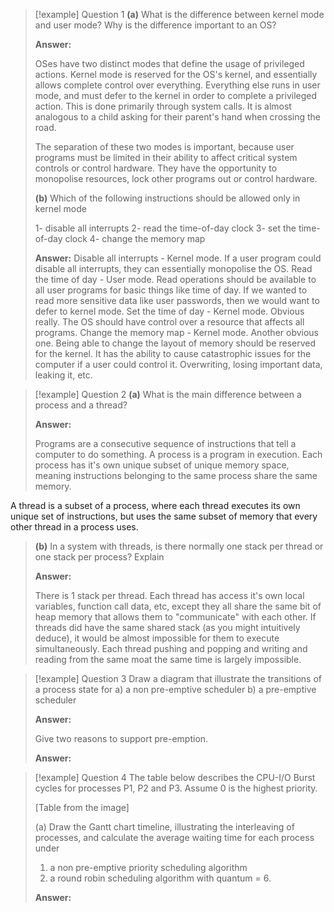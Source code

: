 > [!example] Question 1
> **(a)** What is the difference between kernel mode and user mode? Why is the difference important to an OS?
>
> **Answer:**
> 
> OSes have two distinct modes that define the usage of privileged actions. Kernel mode is reserved for the OS's kernel, and essentially allows complete control over everything. Everything else runs in user mode, and must defer to the kernel in order to complete a privileged action. This is done primarily through system calls. It is almost analogous to a child asking for their parent's hand when crossing the road. 
> 
> The separation of these two modes is important, because user programs must be limited in their ability to affect critical system controls or control hardware. They have the opportunity to monopolise resources, lock other programs out or control hardware. 
>
> **(b)** Which of the following instructions should be allowed only in kernel mode
> 
> 1- disable all interrupts
> 2- read the time-of-day clock
> 3- set the time-of-day clock
> 4- change the memory map
>
> **Answer:**
> Disable all interrupts - Kernel mode. If a user program could disable all interrupts, they can essentially monopolise the OS.
> Read the time of day - User mode. Read operations should be available to all user programs for basic things like time of day. If we wanted to read more sensitive data like user passwords, then we would want to defer to kernel mode.
> Set the time of day - Kernel mode. Obvious really. The OS should have control over a resource that affects all programs.
> Change the memory map - Kernel mode. Another obvious one. Being able to change the layout of memory should be reserved for the kernel. It has the ability to cause catastrophic issues for the computer if a user could control it. Overwriting, losing important data, leaking it, etc.

> [!example] Question 2
> **(a)** What is the main difference between a process and a thread?
>
> **Answer:**
> 
> Programs are a consecutive sequence of instructions that tell a computer to do something. A process is a program in execution. Each process has it's own unique subset of unique memory space, meaning instructions belonging to the same process share the same memory.
> 
  A thread is a subset of a process, where each thread executes its own unique set of instructions, but uses the same subset of memory that every other thread in a process uses.
> 
> 
>
> **(b)** In a system with threads, is there normally one stack per thread or one stack per process? Explain
>
> **Answer:**
> 
> There is 1 stack per thread. Each thread has access it's own local variables, function call data, etc, except they all share the same bit of heap memory that allows them to "communicate" with each other. If threads did have the same shared stack (as you might intuitively deduce), it would be almost impossible for them to execute simultaneously. Each thread pushing and popping and writing and reading  from the same moat the same time is largely impossible. 
 
> [!example] Question 3
> Draw a diagram that illustrate the transitions of a process state for
> a) a non pre-emptive scheduler
> b) a pre-emptive scheduler
>
> **Answer:**
>
> Give two reasons to support pre-emption.
>
> **Answer:**

> [!example] Question 4
> The table below describes the CPU-I/O Burst cycles for processes P1, P2 and P3. Assume 0 is the highest priority.
>
> [Table from the image]
>
> (a) Draw the Gantt chart timeline, illustrating the interleaving of processes, and calculate the average waiting time for each process under
> 1. a non pre-emptive priority scheduling algorithm
> 2. a round robin scheduling algorithm with quantum = 6.
>
> **Answer:**
